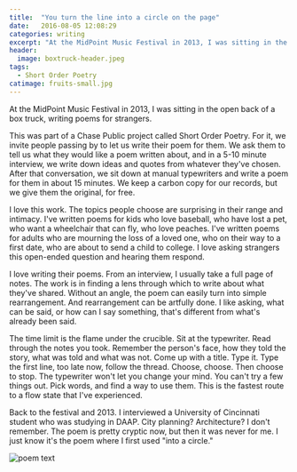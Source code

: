 ```yaml
---
title:  "You turn the line into a circle on the page"
date:   2016-08-05 12:08:29
categories: writing
excerpt: "At the MidPoint Music Festival in 2013, I was sitting in the open back of a box truck, writing poems for strangers."
header:
  image: boxtruck-header.jpeg
tags:
  - Short Order Poetry
catimage: fruits-small.jpg
---
```


At the MidPoint Music Festival in 2013, I was sitting in the open back of a box truck, writing poems for strangers. 

This was part of a Chase Public project called Short Order Poetry. For it, we invite people passing by to let us write their poem for them. We ask them to tell us what they would like a poem written about, and in a 5-10 minute interview, we write down ideas and quotes from whatever they've chosen. After that conversation, we sit down at manual typewriters and write a poem for them in about 15 minutes. We keep a carbon copy for our records, but we give them the original, for free.

I love this work. The topics people choose are surprising in their range and intimacy. I've written poems for kids who love baseball, who have lost a pet, who want a wheelchair that can fly, who love peaches. I've written poems for adults who are mourning the loss of a loved one, who on their way to a first date, who are about to send a child to college. I love asking strangers this open-ended question and hearing them respond.

I love writing their poems. From an interview, I usually take a full page of notes. The work is in finding a lens through which to write about what they've shared. Without an angle, the poem can easily turn into simple rearrangement. And rearrangement can be artfully done. I like asking, what can be said, or how can I say something, that's different from what's already been said.

The time limit is the flame under the crucible. Sit at the typewriter. Read through the notes you took. Remember the person's face, how they told the story, what was told and what was not. Come up with a title. Type it. Type the first line, too late now, follow the thread. Choose, choose. Then choose to stop. The typewriter won't let you change your mind. You can't try a few things out. Pick words, and find a way to use them. This is the fastest route to a flow state that I've experienced.

Back to the festival and 2013. I interviewed a University of Cincinnati student who was studying in DAAP. City planning? Architecture? I don't remember. The poem is pretty cryptic now, but then it was never for me. I just know it's the poem where I first used "into a circle."

<img src="{{ site.url }}{{ site.baseurl }}/images/the-line.png" alt="poem text" class="full">